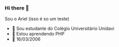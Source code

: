 ### Hi there 👋
Sou o Ariel (isso é so um teste)

- 🔭 Sou estudante do Colégio Universitário Unidavi
- 🌱 Estou aprendendo PHP
- 🤔 16/03/2006
